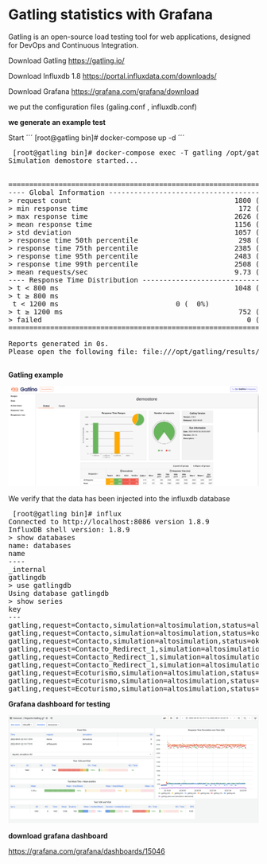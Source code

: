 # Gatling statistics with Grafana

Gatling is an open-source load testing tool for web applications, designed for DevOps and Continuous Integration. 

Download Gatling
https://gatling.io/

Download Influxdb 1.8
https://portal.influxdata.com/downloads/

Download Grafana
https://grafana.com/grafana/download

we put the configuration files (galing.conf , influxdb.conf) 

**we generate an example test** 

Start 
´´´ 
[root@gatling bin]# docker-compose up -d 
´´´ 

<pre> [root@gatling bin]# docker-compose exec -T gatling /opt/gatling/bin/gatling.sh -rm local -sf /opt/gatling/user-files/ -s demostore -rf /opt/gatling/results/
Simulation demostore started...


================================================================================
---- Global Information --------------------------------------------------------
> request count                                       1800 (OK=1800   KO=0     )
> min response time                                    172 (OK=172    KO=-     )
> max response time                                   2626 (OK=2626   KO=-     )
> mean response time                                  1156 (OK=1156   KO=-     )
> std deviation                                       1057 (OK=1057   KO=-     )
> response time 50th percentile                        298 (OK=298    KO=-     )
> response time 75th percentile                       2385 (OK=2385   KO=-     )
> response time 95th percentile                       2483 (OK=2483   KO=-     )
> response time 99th percentile                       2508 (OK=2508   KO=-     )
> mean requests/sec                                   9.73 (OK=9.73   KO=-     )
---- Response Time Distribution ------------------------------------------------
> t < 800 ms                                          1048 ( 58%)
> t ≥ 800 ms <br> t < 1200 ms                            0 (  0%)
> t ≥ 1200 ms                                          752 ( 42%)
> failed                                                 0 (  0%)
================================================================================

Reports generated in 0s.
Please open the following file: file:///opt/gatling/results/demostore-20220902031902287/index.html

</pre>

**Gatling example**

![Alt text](images/test.png?raw=true "gatling")

We verify that the data has been injected into the influxdb database

<pre> [root@gatling bin]# influx
Connected to http://localhost:8086 version 1.8.9
InfluxDB shell version: 1.8.9
> show databases 
name: databases
name
----
_internal
gatlingdb
> use gatlingdb
Using database gatlingdb
> show series
key
---
gatling,request=Contacto,simulation=altosimulation,status=all
gatling,request=Contacto,simulation=altosimulation,status=ko
gatling,request=Contacto,simulation=altosimulation,status=ok
gatling,request=Contacto_Redirect_1,simulation=altosimulation,status=all
gatling,request=Contacto_Redirect_1,simulation=altosimulation,status=ko
gatling,request=Contacto_Redirect_1,simulation=altosimulation,status=ok
gatling,request=Ecoturismo,simulation=altosimulation,status=all
gatling,request=Ecoturismo,simulation=altosimulation,status=ko
gatling,request=Ecoturismo,simulation=altosimulation,status=ok </pre>


**Grafana dashboard for testing**

![Alt text](images/gatlingdb1.png?raw=true "Dashboard1")


**download grafana dashboard**

https://grafana.com/grafana/dashboards/15046